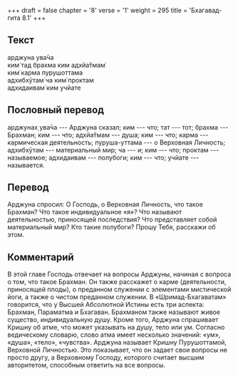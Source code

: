 +++
draft = false
chapter = '8'
verse = '1'
weight = 295
title = 'Бхагавад-гита 8.1'
+++
## Текст

арджуна ува̄ча  
ким̇ тад брахма ким адхйа̄тмам̇  
ким̇ карма пурушоттама  
адхибхӯтам̇ ча ким̇ проктам  
адхидаивам̇ ким учйате

## Пословный перевод

арджунах̣ ува̄ча --- Арджуна сказал; ким --- что; тат --- тот; брахма ---
Брахман; ким --- что; адхйа̄тмам --- душа; ким --- что; карма ---
кармическая деятельность; пуруша-уттама --- о Верховная Личность;
адхибхӯтам --- материальный мир; ча --- и; ким --- что; проктам ---
называемое; адхидаивам --- полубоги; ким --- что; учйате --- называется.

## Перевод

Арджуна спросил: О Господь, о Верховная Личность, что такое Брахман? Что
такое индивидуальное «я»? Что называют деятельностью, приносящей
последствия? Что представляет собой материальный мир? Кто такие
полубоги? Прошу Тебя, расскажи об этом.

## Комментарий

В этой главе Господь отвечает на вопросы Арджуны, начиная с вопроса о
том, что такое Брахман. Он также расскажет о карме (деятельности,
приносящей плоды), о преданном служении с элементами мистической йоги, а
также о чистом преданном служении. В «Шримад-Бхагаватам» говорится, что
у Высшей Абсолютной Истины есть три аспекта: Брахман, Параматма и
Бхагаван. Брахманом также называют живое существо, индивидуальную душу.
Кроме того, Арджуна спрашивает Кришну об атме, что может указывать на
душу, тело или ум. Согласно ведическому словарю, слово атма имеет
несколько значений: «ум», «душа», «тело», «чувства». Арджуна называет
Кришну Пурушоттамой, Верховной Личностью. Это показывает, что он задает
свои вопросы не просто другу, а Верховному Господу, которого считает
высшим авторитетом, способным ответить на все вопросы.
